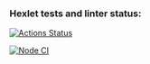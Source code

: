 ### Hexlet tests and linter status:

[![Actions Status](https://github.com/RomaSub/algorithms-project-69/workflows/hexlet-check/badge.svg)](https://github.com/RomaSub/algorithms-project-69/actions)

[![Node CI](https://github.com/RomaSub/algorithms-project-69/actions/workflows/my-tests.yml/badge.svg)](https://github.com/RomaSub/algorithms-project-69/actions/workflows/my-tests.yml)
